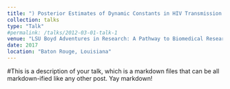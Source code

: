 ```yaml
---
title: ") Posterior Estimates of Dynamic Constants in HIV Transmission Modeling"
collection: talks
type: "Talk"
#permalink: /talks/2012-03-01-talk-1
venue: "LSU Boyd Adventures in Research: A Pathway to Biomedical Research"
date: 2017
location: "Baton Rouge, Louisiana"
---
```


#This is a description of your talk, which is a markdown files that can be all markdown-ified like any other post. Yay markdown!
